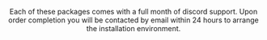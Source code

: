<p align="center">
Each of these packages comes with a full month of discord support. Upon order completion you will be contacted by email within 24 hours to arrange the installation environment.
<br/><br/>
</p>

<div id='collection-component-1631980455428'></div>
<script type="text/javascript">
/*<![CDATA[*/
(function () {
  var scriptURL = 'https://sdks.shopifycdn.com/buy-button/latest/buy-button-storefront.min.js';
  if (window.ShopifyBuy) {
    if (window.ShopifyBuy.UI) {
      ShopifyBuyInit();
    } else {
      loadScript();
    }
  } else {
    loadScript();
  }
  function loadScript() {
    var script = document.createElement('script');
    script.async = true;
    script.src = scriptURL;
    (document.getElementsByTagName('head')[0] || document.getElementsByTagName('body')[0]).appendChild(script);
    script.onload = ShopifyBuyInit;
  }
  function ShopifyBuyInit() {
    var client = ShopifyBuy.buildClient({
      domain: 'miningcore-support.myshopify.com',
      storefrontAccessToken: '6c6ce2d7d6f535485ac7d2a9af51b7b2',
    });
    ShopifyBuy.UI.onReady(client).then(function (ui) {
      ui.createComponent('collection', {
        id: '280818516167',
        node: document.getElementById('collection-component-1631980455428'),
        moneyFormat: '%E2%82%AC%7B%7Bamount_with_comma_separator%7D%7D',
        options: {
  "product": {
    "styles": {
      "product": {
        "@media (min-width: 601px)": {
          "max-width": "calc(25% - 20px)",
          "margin-left": "20px",
          "margin-bottom": "50px",
          "width": "calc(25% - 20px)"
        },
        "img": {
          "height": "calc(100% - 15px)",
          "position": "absolute",
          "left": "0",
          "right": "0",
          "top": "0"
        },
        "imgWrapper": {
          "padding-top": "calc(75% + 15px)",
          "position": "relative",
          "height": "0"
        }
      },
      "button": {
        ":hover": {
          "background-color": "#138a4e"
        },
        "background-color": "#159957",
        ":focus": {
          "background-color": "#138a4e"
        }
      }
    },
    "text": {
      "button": "Add to cart"
    }
  },
  "productSet": {
    "styles": {
      "products": {
        "@media (min-width: 601px)": {
          "margin-left": "-20px"
        }
      }
    }
  },
  "modalProduct": {
    "contents": {
      "img": false,
      "imgWithCarousel": true,
      "button": false,
      "buttonWithQuantity": true
    },
    "styles": {
      "product": {
        "@media (min-width: 601px)": {
          "max-width": "100%",
          "margin-left": "0px",
          "margin-bottom": "0px"
        }
      },
      "button": {
        ":hover": {
          "background-color": "#138a4e"
        },
        "background-color": "#159957",
        ":focus": {
          "background-color": "#138a4e"
        }
      }
    },
    "text": {
      "button": "Add to cart"
    }
  },
  "option": {},
  "cart": {
    "styles": {
      "button": {
        ":hover": {
          "background-color": "#138a4e"
        },
        "background-color": "#159957",
        ":focus": {
          "background-color": "#138a4e"
        }
      }
    },
    "text": {
      "total": "Subtotal",
      "button": "Checkout"
    }
  },
  "toggle": {
    "styles": {
      "toggle": {
        "background-color": "#159957",
        ":hover": {
          "background-color": "#138a4e"
        },
        ":focus": {
          "background-color": "#138a4e"
        }
      }
    }
  }
},
      });
    });
  }
})();
/*]]>*/
</script>

<script type="text/javascript" id="hs-script-loader" async defer src="//js-eu1.hs-scripts.com/25078611.js"></script>
